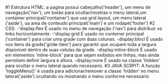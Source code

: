 #1 Estrutura HTML:
a pagina possui cabeçalho('header'), um menu de navegação('nav'), um botão para ocultar/mostras o menu lateral,um container principal('container') que usa grid layout, um menu lateral
('aside'), ua area de conteudo principal('main') e um rodapé('footer') 
#2 CSS:
  -'display:flex É usado no menu de navegação ('nav') para distribuir os links horizontalmente.
  -'display:grid É usado no conteiner principal ('container') para criar uma grade com duas colunas.
  -display:blocl É usado nos itens da grade('gride-item') para garantir que ocupem toda a largura disponivel dentro de suas celulas da grade.
  -display:inline-block É usado em elementos 'inline-block' para que sejam exibidos em linhas, mas ainda permitam definir largura e altura.
  -display:none É usado na classe 'hidden' para ocultar o menu lateral quando necessario.
  #3 JAVA SCRPIT:
  A função 'toggleMenu()' é usada para adicionar/remover a classe 'hidden' no menu lateral('aside') ocultando ou mostrando o menu conforme necessario
